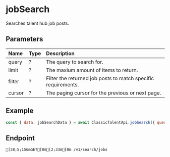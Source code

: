 
# jobSearch
Searches talent hub job posts.


## Parameters
| Name   | Type  | Description                                                   |
| :----- | :---- | :------------------------------------------------------------ |
| query  | ?     | The query to search for.                                      |
| limit  | ?     | The maxium amount of items to return.                         |
| filter | ?     | Filter the returned job posts to match specific requirements. |
| cursor | ?     | The paging cursor for the previous or next page.              |



## Example
```js copy showLineNumbers
const { data: jobSearchData } = await ClassicTalentApi.jobSearch({ query: "simulator", limit: 1, cursor: 1 }); 
```

## Endpoint
```ansi
[38;5;156mGET[0m[2;33m[0m /v1/search/jobs
```
  